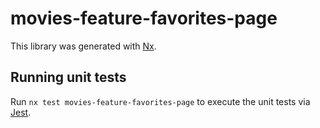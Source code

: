 # movies-feature-favorites-page

This library was generated with [Nx](https://nx.dev).

## Running unit tests

Run `nx test movies-feature-favorites-page` to execute the unit tests via [Jest](https://jestjs.io).
